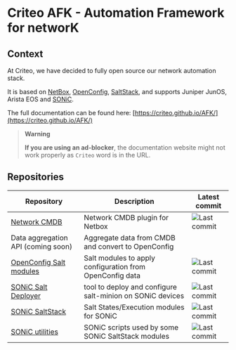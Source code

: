 # Criteo AFK - Automation Framework for networK

## Context

At Criteo, we have decided to fully open source our network automation stack.

It is based on [NetBox](https://netbox.dev), [OpenConfig](https://www.openconfig.net/), [SaltStack](https://github.com/SaltStack/salt), and supports Juniper JunOS, Arista EOS and [SONiC](https://sonic-net.github.io/SONiC/).

The full documentation can be found here: [https://criteo.github.io/AFK/](https://criteo.github.io/AFK/)

> **Warning**
>
> **If you are using an ad-blocker**, the documentation website might not work properly as `Criteo` word is in the URL.

## Repositories

| Repository | Description | Latest commit |
|------------|-------------|---------------|
| [Network CMDB](https://github.com/criteo/netbox-network-cmdb)             | Network CMDB plugin for Netbox                            | ![Last commit](https://img.shields.io/github/last-commit/criteo/netbox-network-cmdb/main) |
| Data aggregation API (coming soon)                                        | Aggregate data from CMDB and convert to OpenConfig        | |
| [OpenConfig Salt modules](https://github.com/criteo/openconfig-SaltStack) | Salt modules to apply configuration from OpenConfig data  | ![Last commit](https://img.shields.io/github/last-commit/criteo/openconfig-SaltStack/main) |
| [SONiC Salt Deployer](https://github.com/criteo/sonic-salt-deployer)      | tool to deploy and configure salt-minion on SONiC devices | ![Last commit](https://img.shields.io/github/last-commit/criteo/sonic-salt-deployer/main) |
| [SONiC SaltStack](https://github.com/criteo/sonic-SaltStack)              | Salt States/Execution modules for SONiC                        | ![Last commit](https://img.shields.io/github/last-commit/criteo/sonic-SaltStack/main) |
| [SONiC utilities](https://github.com/criteo/criteo-sonic-utilities)       | SONiC scripts used by some SONiC SaltStack modules        | ![Last commit](https://img.shields.io/github/last-commit/criteo/criteo-sonic-utilities/main) |
